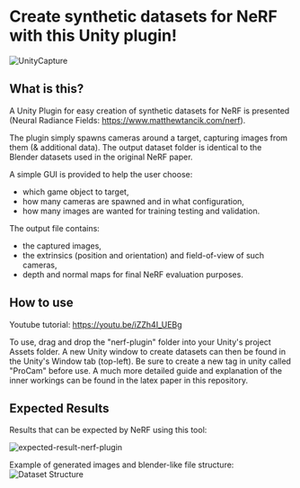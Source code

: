 # Create synthetic datasets for NeRF with this Unity plugin!

![UnityCapture](https://user-images.githubusercontent.com/32450751/148696613-df457232-7c66-43be-a7bb-fe1f0ea95f48.png)


## What is this?

A Unity Plugin for easy creation of synthetic datasets for NeRF is presented (Neural Radiance Fields: https://www.matthewtancik.com/nerf). 

The plugin simply spawns cameras around a target, capturing images from them (& additional data). The output dataset folder is identical to the Blender datasets used in the original NeRF paper. 

A simple GUI is provided to help the user choose: 
- which game object to target,
- how many cameras are spawned and in what configuration,
- how many images are wanted for training testing and validation. 

The output file contains:
- the captured images, 
- the extrinsics (position and orientation) and field-of-view of such cameras, 
- depth and normal maps for final NeRF evaluation purposes. 

## How to use

Youtube tutorial: https://youtu.be/iZZh4I_UEBg

To use, drag and drop the "nerf-plugin" folder into your Unity's project Assets folder. A new Unity window to create datasets can then be found in the Unity's Window tab (top-left). Be sure to create a new tag in unity called "ProCam" before use. A much more detailed guide and explanation of the inner workings can be found in the latex paper in this repository. 

## Expected Results

Results that can be expected by NeRF using this tool:

![expected-result-nerf-plugin](https://user-images.githubusercontent.com/32450751/189521972-1de0d74b-0453-4d62-822e-007c3e457688.gif)

Example of generated images and blender-like file structure:
![Dataset Structure](https://user-images.githubusercontent.com/32450751/148696633-4c8b630e-e9a4-4aec-937e-7df52003a325.png)


